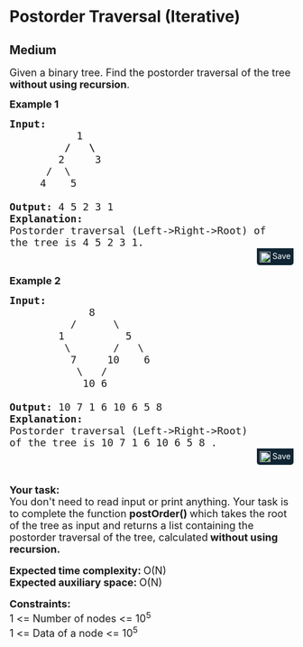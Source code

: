 # Postorder Traversal (Iterative)
## Medium
<div class="problems_problem_content__Xm_eO"><p><span style="font-size:18px">Given a binary tree. Find the postorder traversal of the tree <strong>without using recursion</strong>.</span></p>

<p><span style="font-size:18px"><strong>Example 1</strong></span></p>

<pre style="margin-bottom: 0px;"><span style="font-size:18px"><strong>Input:</strong>
<strong>           </strong>1
<strong>         /   \</strong>
        2     3
      /  \
     4    5

<strong>Output: </strong>4 5 2 3 1
<strong>Explanation:</strong>
Postorder traversal (Left-&gt;Right-&gt;Root) of 
the tree is 4 5 2 3 1.
</span></pre><div class="saveCodeBtnTag" style="text-align:right; margin-bottom:17px;"><span class="saveCodeBtnSpan saveCodeBtnTag" style="background:#0f2533; padding: 5px; border-radius: 0 0 5px 5px;  display: inline-block;" onmouseover="this.style=`background:#797979;;padding: 5px; border-radius: 0 0 5px 5px;  display: inline-block;`" ;="" onmouseout="this.style=`background:#0f2533; padding: 5px; border-radius: 0 0 5px 5px;  display: inline-block;`;"><a src="?&amp;url=https://practice.geeksforgeeks.org/problems/postorder-traversal-iterative/1&amp;title=Postorder%20Traversal%20(Iterative)%20%7C%20Practice%20%7C%20GeeksforGeeks&amp;hashtags=&amp;code=Input%3A%0A%20%20%20%20%20%20%20%20%20%20%201%0A%20%20%20%20%20%20%20%20%20%2F%20%20%20%5C%0A%20%20%20%20%20%20%20%202%20%20%20%20%203%0A%20%20%20%20%20%20%2F%20%20%5C%0A%20%20%20%20%204%20%20%20%205%0A%0AOutput%3A%204%205%202%203%201%0AExplanation%3A%0APostorder%20traversal%20(Left-%3ERight-%3ERoot)%20of%20%0Athe%20tree%20is%204%205%202%203%201.%0A" class="saveCodeBtn saveCodeBtnTag" style="color: white; text-decoration: none; text-shadow: none; background-color: transparent;"><img src="chrome-extension://annlhfjgbkfmbbejkbdpgbmpbcjnehbb/images/saveicon.png" style="margin:0; display: inline-block; vertical-align: middle; height: 19px; width: 19px;background: #ffffff00; border: none;" class="saveCodeBtnTag"> Save</a><a></a></span></div>

<p><span style="font-size:18px"><strong>Example 2</strong></span></p>

<pre style="margin-bottom: 0px;"><span style="font-size:18px"><strong>Input:</strong>
             8
          /      \
        1          5
         \       /   \
          7     10    6
           \   /
&nbsp;           10 6

<strong>Output: </strong>10 7 1 6 10 6 5 8&nbsp;
<strong>Explanation:</strong>
Postorder traversal (Left-&gt;Right-&gt;Root) 
of the tree is 10 7 1 6 10 6 5 8&nbsp;.</span></pre><div class="saveCodeBtnTag" style="text-align:right; margin-bottom:17px;"><span class="saveCodeBtnSpan saveCodeBtnTag" style="background:#0f2533; padding: 5px; border-radius: 0 0 5px 5px;  display: inline-block;" onmouseover="this.style=`background:#797979;;padding: 5px; border-radius: 0 0 5px 5px;  display: inline-block;`" ;="" onmouseout="this.style=`background:#0f2533; padding: 5px; border-radius: 0 0 5px 5px;  display: inline-block;`;"><a src="?&amp;url=https://practice.geeksforgeeks.org/problems/postorder-traversal-iterative/1&amp;title=Postorder%20Traversal%20(Iterative)%20%7C%20Practice%20%7C%20GeeksforGeeks&amp;hashtags=&amp;code=Input%3A%0A%20%20%20%20%20%20%20%20%20%20%20%20%208%0A%20%20%20%20%20%20%20%20%20%20%2F%20%20%20%20%20%20%5C%0A%20%20%20%20%20%20%20%201%20%20%20%20%20%20%20%20%20%205%0A%20%20%20%20%20%20%20%20%20%5C%20%20%20%20%20%20%20%2F%20%20%20%5C%0A%20%20%20%20%20%20%20%20%20%207%20%20%20%20%2010%20%20%20%206%0A%20%20%20%20%20%20%20%20%20%20%20%5C%20%20%20%2F%0A%C2%A0%20%20%20%20%20%20%20%20%20%20%2010%206%0A%0AOutput%3A%2010%207%201%206%2010%206%205%208%C2%A0%0AExplanation%3A%0APostorder%20traversal%20(Left-%3ERight-%3ERoot)%20%0Aof%20the%20tree%20is%2010%207%201%206%2010%206%205%208%C2%A0." class="saveCodeBtn saveCodeBtnTag" style="color: white; text-decoration: none; text-shadow: none; background-color: transparent;"><img src="chrome-extension://annlhfjgbkfmbbejkbdpgbmpbcjnehbb/images/saveicon.png" style="margin:0; display: inline-block; vertical-align: middle; height: 19px; width: 19px;background: #ffffff00; border: none;" class="saveCodeBtnTag"> Save</a><a></a></span></div>

<div>&nbsp;</div>

<div><span style="font-size:18px"><strong>Your task:</strong></span></div>

<div><span style="font-size:18px">You don't need to read input or print anything. Your task is to complete the function <strong>postOrder() </strong>which takes the root of the tree as input and returns a list containing the postorder traversal of the tree, calculated<strong> without using recursion.</strong></span></div>

<div>&nbsp;</div>

<div><span style="font-size:18px"><strong>Expected time complexity: </strong>O(N)</span></div>

<div><span style="font-size:18px"><strong>Expected auxiliary space: </strong>O(N)</span></div>

<div>&nbsp;</div>

<div><span style="font-size:18px"><strong>Constraints:</strong></span></div>

<div><span style="font-size:18px">1 &lt;= Number of nodes &lt;= 10<sup>5</sup><br>
1 &lt;= Data of a node &lt;= 10<sup>5</sup></span></div>
</div>